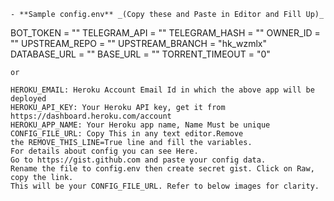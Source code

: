 
```
- **Sample config.env** _(Copy these and Paste in Editor and Fill Up)_
  ```
  BOT_TOKEN = ""
  TELEGRAM_API = ""
  TELEGRAM_HASH = ""
  OWNER_ID = ""
  UPSTREAM_REPO = ""
  UPSTREAM_BRANCH = "hk_wzmlx"
  DATABASE_URL = ""
  BASE_URL = ""
  TORRENT_TIMEOUT = "0"
  ```
or

HEROKU_EMAIL: Heroku Account Email Id in which the above app will be deployed
HEROKU_API_KEY: Your Heroku API key, get it from https://dashboard.heroku.com/account
HEROKU_APP_NAME: Your Heroku app name, Name Must be unique
CONFIG_FILE_URL: Copy This in any text editor.Remove 
the REMOVE_THIS_LINE=True line and fill the variables. 
For details about config you can see Here. 
Go to https://gist.github.com and paste your config data. 
Rename the file to config.env then create secret gist. Click on Raw, copy the link. 
This will be your CONFIG_FILE_URL. Refer to below images for clarity. 
